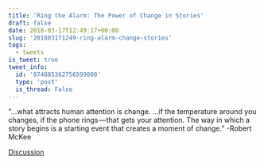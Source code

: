 ```yaml
---
title: 'Ring the Alarm: The Power of Change in Stories'
draft: false
date: 2018-03-17T12:49:17+00:00
slug: '201803171249-ring-alarm-change-stories'
tags:
  - tweets
is_tweet: true
tweet_info:
  id: '974885362756599808'
  type: 'post'
  is_thread: False
---
```




"…what attracts human attention is change. …if the temperature around you changes, if the phone rings — that gets your attention. The way in which a story begins is a starting event that creates a moment of change." -Robert McKee

[Discussion](https://x.com/sytelus/status/974885362756599808)
